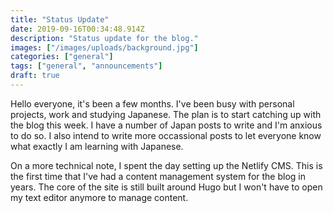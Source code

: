 ```yaml
---
title: "Status Update"
date: 2019-09-16T00:34:48.914Z
description: "Status update for the blog."
images: ["/images/uploads/background.jpg"]
categories: ["general"]
tags: ["general", "announcements"]
draft: true
---
```

Hello everyone, it's been a few months. I've been busy with personal projects, work and studying Japanese. The plan is to start catching up with the blog this week. I have a number of Japan posts to write and I'm anxious to do so. I also intend to write more occassional posts to let everyone know what exactly I am learning with Japanese.

On a more technical note, I spent the day setting up the Netlify CMS. This is the first time that I've had a content management system for the blog in years. The core of the site is still built around Hugo but I won't have to open my text editor anymore to manage content.
